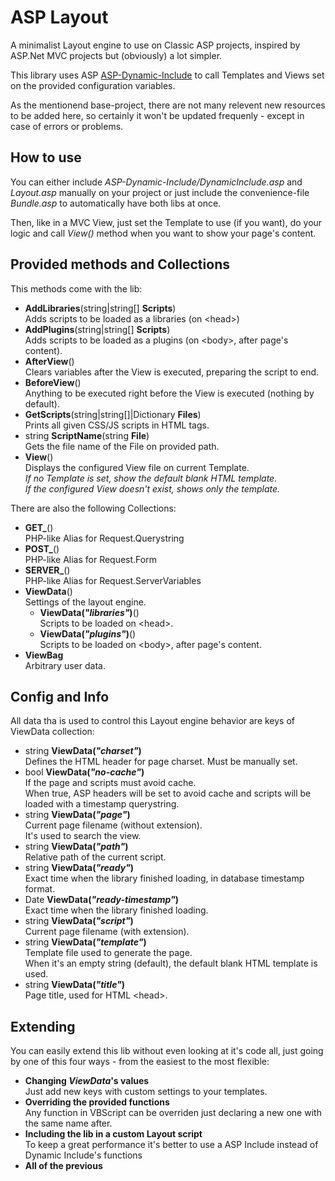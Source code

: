 # ASP Layout

A minimalist Layout engine to use on Classic ASP projects, inspired by ASP.Net MVC projects but (obviously) a lot simpler.

This library uses ASP [ASP-Dynamic-Include](https://github.com/the-linck/ASP-Dynamic-Include) to call Templates and Views set on the provided configuration variables.

As the mentionend base-project, there are not many relevent new resources to be added here, so certainly it won't be updated frequenly - except in case of errors or problems.


## How to use

You can either include _ASP-Dynamic-Include/DynamicInclude.asp_ and _Layout.asp_ manually on your project or just include the convenience-file _Bundle.asp_ to automatically have both libs at once.

Then, like in a MVC View, just set the Template to use (if you want), do your logic and call _View()_ method when you want to show your page's content.

## Provided methods and Collections

This methods come with the lib:

* **AddLibraries**(string|string[] **Scripts**)  
Adds scripts to be loaded as a libraries (on &lt;head&gt;)
* **AddPlugins**(string|string[] **Scripts**)  
Adds scripts to be loaded as a plugins (on &lt;body&gt;, after page's content).
* **AfterView**()  
Clears variables after the View is executed, preparing the script to end.
* **BeforeView**()  
Anything to be executed right before the View is executed (nothing by default).
* **GetScripts**(string|string[]|Dictionary **Files**)  
Prints all given CSS/JS scripts in HTML tags.
* string **ScriptName**(string **File**)  
Gets the file name of the File on provided path.
* **View**()  
Displays the configured View file on current Template.  
*If no Template is set, show the default blank HTML template.*  
*If the configured View doesn't exist, shows only the template.*

There are also the following Collections:

* **GET_**()  
PHP-like Alias for Request.Querystring
* **POST_**()  
PHP-like Alias for Request.Form
* **SERVER_**()  
PHP-like Alias for Request.ServerVariables
* **ViewData**()  
Settings of the layout engine.
    * **ViewData(*"libraries"*)**()  
    Scripts to be loaded on &lt;head&gt;.
    * **ViewData(*"plugins"*)**()  
    Scripts to be loaded on &lt;body&gt;, after page's content.
* **ViewBag**  
Arbitrary user data.


## Config and Info

All data tha is used to control this Layout engine behavior are keys of ViewData collection:

* string **ViewData(*"charset"*)**  
Defines the HTML header for page charset. Must be manually set.
* bool **ViewData(*"no-cache"*)**  
If the page and scripts must avoid cache.  
When true, ASP headers will be set to avoid cache and scripts will be loaded with a timestamp querystring.
* string **ViewData(*"page"*)**  
Current page filename (without extension).  
It's used to search the view.
* string **ViewData(*"path"*)**  
Relative path of the current script.
* string **ViewData(*"ready"*)**  
Exact time when the library finished loading, in database timestamp format.
* Date **ViewData(*"ready-timestamp"*)**  
Exact time when the library finished loading.
* string **ViewData(*"script"*)**  
Current page filename (with extension).
* string **ViewData(*"template"*)**  
Template file used to generate the page.  
When it's an empty string (default), the default blank HTML template is used.
* string **ViewData(*"title"*)**  
Page title, used for HTML &lt;head&gt;.



## Extending

You can easily extend this lib without even looking at it's code all, just going by one of this four ways - from the easiest to the most flexible:

* **Changing *ViewData*'s values**  
Just add new keys with custom settings to your templates.
* **Overriding the provided functions**  
Any function in VBScript can be overriden just declaring a new one with the same name after.
* **Including the lib in a custom Layout script**  
To keep a great performance it's better to use a ASP Include instead of Dynamic Include's functions
* **All of the previous**
